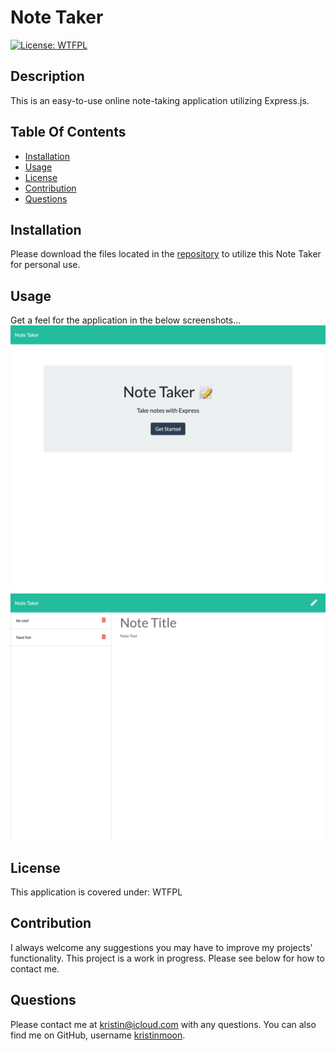   # Note Taker
  [![License: WTFPL](https://img.shields.io/badge/License-WTFPL-brightgreen.svg)](http://www.wtfpl.net/about/)

  ## Description
  This is an easy-to-use online note-taking application utilizing Express.js.

  ## Table Of Contents
  * [Installation](#installation)
  * [Usage](#usage)
  * [License](#license)
  * [Contribution](#contribution)
  * [Questions](#questions)


  ## Installation
  Please download the files located in the [repository](https://github.com/kristinmoon/note-taker) to utilize this Note Taker for personal use.

  ## Usage
  Get a feel for the application in the below screenshots...
  ![Note-Taker Homepage](./Develop/public/assets/images/Homepage.png)
  ![Note-Taker Page](./Develop/public/assets/images/Notes_page.png)
  ## License
  This application is covered under: WTFPL

  ## Contribution
  I always welcome any suggestions you may have to improve my projects' functionality. This project is a work in progress. Please see below for how to contact me.

  ## Questions
  Please contact me at [kristin@icloud.com](mailto:kristin@icloud.com) with any questions. You can also find me on GitHub, username [kristinmoon](https://github.com/kristinmoon).
